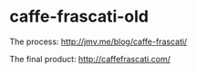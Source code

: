 caffe-frascati-old
======

The process: http://jmv.me/blog/caffe-frascati/

The final product: http://caffefrascati.com/